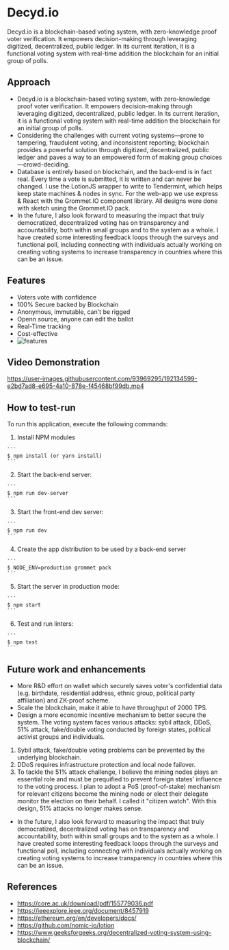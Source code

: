 # Decyd.io

Decyd.io is a blockchain-based voting system, with zero-knowledge proof voter verification. It empowers decision-making through leveraging digitized, decentralized, public ledger. In its current iteration, it is a functional voting system with real-time addition the blockchain for an initial group of polls.


## Approach

- Decyd.io is a blockchain-based voting system, with zero-knowledge proof voter verification. It empowers decision-making through leveraging digitized, decentralized, public ledger. In its current iteration, it is a functional voting system with real-time addition the blockchain for an initial group of polls.
- Considering the challenges with current voting systems—prone to tampering, fraudulent voting, and inconsistent reporting; blockchain provides a powerful solution through digitized, decentralized, public ledger and paves a way to an empowered form of making group choices—crowd-deciding.
- Database is entirely based on blockchain, and the back-end is in fact real. Every time a vote is submitted, it is written and can never be changed. I use the LotionJS wrapper to write to Tendermint, which helps keep state machines & nodes in sync. For the web-app we use express & React with the Grommet.IO component library. All designs were done with sketch using the Grommet.IO pack.
- In the future, I also look forward to measuring the impact that truly democratized, decentralized voting has on transparency and accountability, both within small groups and to the system as a whole. I have created some interesting feedback loops through the surveys and functional poll, including connecting with individuals actually working on creating voting systems to increase transparency in countries where this can be an issue.

## Features
- Voters vote with confidence
- 100% Secure backed by Blockchain
- Anonymous, immutable, can't be rigged
- Openn source, anyone can edit the ballot
- Real-Time tracking
- Cost-effective
- ![features](https://user-images.githubusercontent.com/93969295/192134615-ec4aab71-7bee-471e-a4d4-f3b4f3addebd.png)


## Video Demonstration

https://user-images.githubusercontent.com/93969295/192134599-e2bd7ad8-e695-4a10-878e-f45468bf99db.mp4

## How to test-run

To run this application, execute the following commands:

  1. Install NPM modules

    ```
    $ npm install (or yarn install)
    ```

  2. Start the back-end server:

    ```
    $ npm run dev-server
    ```

  3. Start the front-end dev server:

    ```
    $ npm run dev
    ```

  4. Create the app distribution to be used by a back-end server

    ```
    $ NODE_ENV=production grommet pack
    ```

  5. Start the server in production mode:

    ```
    $ npm start
    ```

  6. Test and run linters:

    ```
    $ npm test
    ```
    
## Future work and enhancements
- More R&D effort on wallet which securely saves voter's confidential data (e.g. birthdate, residential address, ethnic group, political party affiliation) and ZK-proof scheme.
- Scale the blockchain, make it able to have throughput of 2000 TPS.
- Design a more economic incentive mechanism to better secure the system. The voting system faces various attacks: sybil attack, DDoS, 51% attack, fake/double voting conducted by foreign states, political activist groups and individuals.
1. Sybil attack, fake/double voting problems can be prevented by the underlying blockchain.
2. DDoS requires infrastructure protection and local node failover.
3. To tackle the 51% attack challenge, I believe the mining nodes plays an essential role and must be prequified to prevent foreign states' influence to the voting process. I plan to adopt a PoS (proof-of-stake) mechanism for relevant citizens become the mining node or elect their delegate monitor the election on their behalf. I called it "citizen watch". With this design, 51% attacks no longer makes sense.
- In the future, I also look forward to measuring the impact that truly democratized, decentralized voting has on transparency and accountability, both within small groups and to the system as a whole. I have created some interesting feedback loops through the surveys and functional poll, including connecting with individuals actually working on creating voting systems to increase transparency in countries where this can be an issue.

## References
- https://core.ac.uk/download/pdf/155779036.pdf
- https://ieeexplore.ieee.org/document/8457919
- https://ethereum.org/en/developers/docs/
- https://github.com/nomic-io/lotion
- https://www.geeksforgeeks.org/decentralized-voting-system-using-blockchain/
